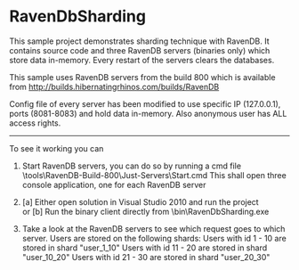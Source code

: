 RavenDbSharding
===============

This sample project demonstrates sharding technique with RavenDB. It contains source code and three RavenDB servers (binaries only) which store data in-memory. Every restart of the servers clears the databases.

This sample uses RavenDB servers from the build 800 which is available from
http://builds.hibernatingrhinos.com/builds/RavenDB

Config file of every server has been modified to use specific IP (127.0.0.1), ports (8081-8083) and hold data in-memory. Also anonymous user has ALL access rights.
        
---------
To see it working you can

1. Start RavenDB servers, you can do so by running a cmd file
   \tools\RavenDB-Build-800\Just-Servers\Start.cmd
   This shall open three console application, one for each RavenDB server

2. [a] Either open solution in Visual Studio 2010 and run the project     
        or
   [b] Run the binary client directly from \bin\RavenDbSharding.exe

3. Take a look at the RavenDB servers to see which request goes to which server.
   Users are stored on the following shards:
      Users with id 1 - 10 are stored in shard "user_1_10"
      Users with id 11 - 20 are stored in shard "user_10_20"
      Users with id 21 - 30 are stored in shard "user_20_30"